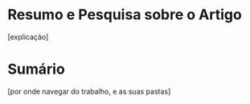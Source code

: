 # Resumo e Pesquisa sobre o Artigo

[explicação]

# Sumário

[por onde navegar do trabalho, e as suas pastas]